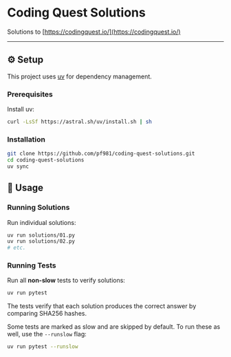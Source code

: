 # Coding Quest Solutions

Solutions to [https://codingquest.io/](https://codingquest.io/)

---

## ⚙️ Setup

This project uses [uv](https://docs.astral.sh/uv/) for dependency management.

### Prerequisites

Install uv:
```bash
curl -LsSf https://astral.sh/uv/install.sh | sh
```

### Installation

```bash
git clone https://github.com/pf981/coding-quest-solutions.git
cd coding-quest-solutions
uv sync
```


## 🚀 Usage

### Running Solutions

Run individual solutions:
```bash
uv run solutions/01.py
uv run solutions/02.py
# etc.
```

### Running Tests

Run all **non-slow** tests to verify solutions:
```bash
uv run pytest
```

The tests verify that each solution produces the correct answer by comparing SHA256 hashes.

Some tests are marked as slow and are skipped by default. To run these as well, use the `--runslow` flag:
```bash
uv run pytest --runslow
```
